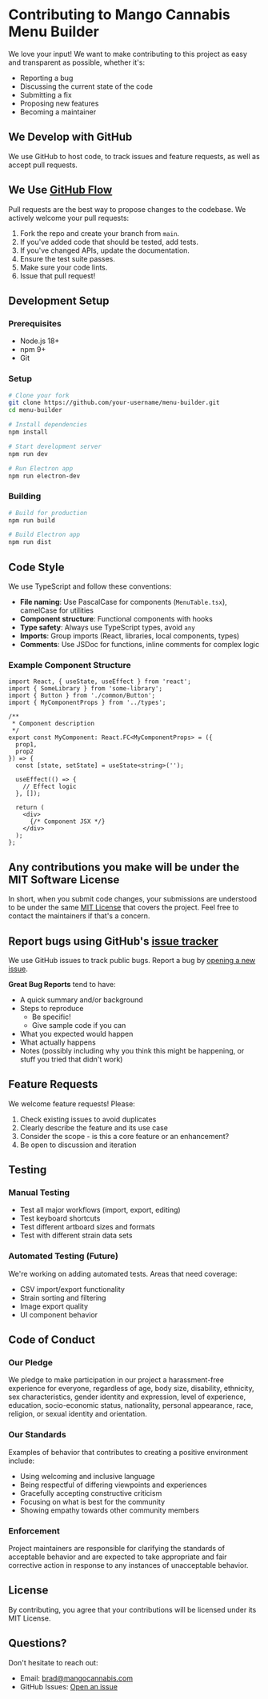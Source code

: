# Contributing to Mango Cannabis Menu Builder

We love your input! We want to make contributing to this project as easy and transparent as possible, whether it's:

- Reporting a bug
- Discussing the current state of the code
- Submitting a fix
- Proposing new features
- Becoming a maintainer

## We Develop with GitHub

We use GitHub to host code, to track issues and feature requests, as well as accept pull requests.

## We Use [GitHub Flow](https://guides.github.com/introduction/flow/index.html)

Pull requests are the best way to propose changes to the codebase. We actively welcome your pull requests:

1. Fork the repo and create your branch from `main`.
2. If you've added code that should be tested, add tests.
3. If you've changed APIs, update the documentation.
4. Ensure the test suite passes.
5. Make sure your code lints.
6. Issue that pull request!

## Development Setup

### Prerequisites
- Node.js 18+ 
- npm 9+
- Git

### Setup
```bash
# Clone your fork
git clone https://github.com/your-username/menu-builder.git
cd menu-builder

# Install dependencies
npm install

# Start development server
npm run dev

# Run Electron app
npm run electron-dev
```

### Building
```bash
# Build for production
npm run build

# Build Electron app
npm run dist
```

## Code Style

We use TypeScript and follow these conventions:

- **File naming**: Use PascalCase for components (`MenuTable.tsx`), camelCase for utilities
- **Component structure**: Functional components with hooks
- **Type safety**: Always use TypeScript types, avoid `any`
- **Imports**: Group imports (React, libraries, local components, types)
- **Comments**: Use JSDoc for functions, inline comments for complex logic

### Example Component Structure
```tsx
import React, { useState, useEffect } from 'react';
import { SomeLibrary } from 'some-library';
import { Button } from './common/Button';
import { MyComponentProps } from '../types';

/**
 * Component description
 */
export const MyComponent: React.FC<MyComponentProps> = ({ 
  prop1, 
  prop2 
}) => {
  const [state, setState] = useState<string>('');

  useEffect(() => {
    // Effect logic
  }, []);

  return (
    <div>
      {/* Component JSX */}
    </div>
  );
};
```

## Any contributions you make will be under the MIT Software License

In short, when you submit code changes, your submissions are understood to be under the same [MIT License](http://choosealicense.com/licenses/mit/) that covers the project. Feel free to contact the maintainers if that's a concern.

## Report bugs using GitHub's [issue tracker](https://github.com/mangocannabis/menu-builder/issues)

We use GitHub issues to track public bugs. Report a bug by [opening a new issue](https://github.com/mangocannabis/menu-builder/issues/new).

**Great Bug Reports** tend to have:

- A quick summary and/or background
- Steps to reproduce
  - Be specific!
  - Give sample code if you can
- What you expected would happen
- What actually happens
- Notes (possibly including why you think this might be happening, or stuff you tried that didn't work)

## Feature Requests

We welcome feature requests! Please:

1. Check existing issues to avoid duplicates
2. Clearly describe the feature and its use case
3. Consider the scope - is this a core feature or an enhancement?
4. Be open to discussion and iteration

## Testing

### Manual Testing
- Test all major workflows (import, export, editing)
- Test keyboard shortcuts
- Test different artboard sizes and formats
- Test with different strain data sets

### Automated Testing (Future)
We're working on adding automated tests. Areas that need coverage:
- CSV import/export functionality
- Strain sorting and filtering
- Image export quality
- UI component behavior

## Code of Conduct

### Our Pledge

We pledge to make participation in our project a harassment-free experience for everyone, regardless of age, body size, disability, ethnicity, sex characteristics, gender identity and expression, level of experience, education, socio-economic status, nationality, personal appearance, race, religion, or sexual identity and orientation.

### Our Standards

Examples of behavior that contributes to creating a positive environment include:

- Using welcoming and inclusive language
- Being respectful of differing viewpoints and experiences
- Gracefully accepting constructive criticism
- Focusing on what is best for the community
- Showing empathy towards other community members

### Enforcement

Project maintainers are responsible for clarifying the standards of acceptable behavior and are expected to take appropriate and fair corrective action in response to any instances of unacceptable behavior.

## License

By contributing, you agree that your contributions will be licensed under its MIT License.

## Questions?

Don't hesitate to reach out:
- Email: [brad@mangocannabis.com](mailto:brad@mangocannabis.com)
- GitHub Issues: [Open an issue](https://github.com/mangocannabis/menu-builder/issues) 